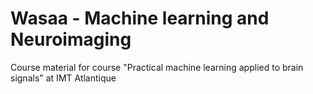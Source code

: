 # Wasaa - Machine learning and Neuroimaging
Course material for course "Practical machine learning applied to brain signals" at IMT Atlantique
